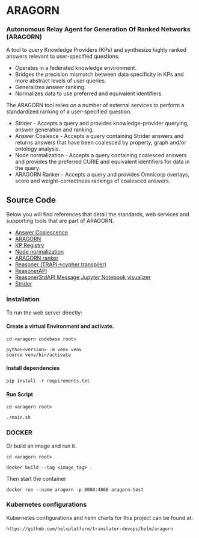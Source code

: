 # ARAGORN

### Autonomous Relay Agent for Generation Of Ranked Networks (ARAGORN)

A tool to query Knowledge Providers (KPs) and synthesize highly ranked answers relevant to user-specified questions.

* Operates in a federated knowledge environment.
* Bridges the precision mismatch between data specificity in KPs and more abstract levels of user queries.
* Generalizes answer ranking.
* Normalizes data to use preferred and equivalent identifiers.  

The ARAGORN tool relies on a number of external services to perform a standardized ranking of a user-specified question.

 - Strider - Accepts a query and provides knowledge-provider querying, answer generation and ranking.
 - Answer Coalesce - Accepts a query containing Strider answers and returns answers that have been coalesced by property, graph and/or ontology analysis.
 - Node normalization - Accepts a query containing coalesced answers and provides the preferred CURIE and equivalent identifiers for data in the query.
 - ARAGORN Ranker - Accepts a query and provides Omnicorp overlays, score and weight-correctness rankings of coalesced answers.

## Source Code
Below you will find references that detail the standards, web services and supporting tools that are part of ARAGORN. 

* [Answer Coalescence](https://github.com/ranking-agent/AnswerCoalesce)
* [ARAGORN](https://github.com/ranking-agent/aragorn)
* [KP Registry](https://github.com/ranking-agent/kp_registry)
* [Node normalization](https://github.com/TranslatorSRI/NodeNormalization )
* [ARAGORN ranker](https://github.com/ranking-agent/aragorn-ranker)
* [Reasoner (TRAPI->cypher transpiler)](https://github.com/ranking-agent/reasoner)
* [ReasonerAPI](https://github.com/NCATSTranslator/ReasonerAPI)  
* [ReasonerStdAPI Message Jupyter Notebook visualizer](https://github.com/ranking-agent/gamma-viewer)
* [Strider](https://github.com/ranking-agent/strider)

### Installation

To run the web server directly:

#### Create a virtual Environment and activate.

    cd <aragorn codebase root>

    python<version> -m venv venv
    source venv/bin/activate
    
#### Install dependencies

    pip install -r requirements.txt

#### Run Script
  
    cd <aragorn root>

    ./main.sh
    
 ### DOCKER 
   Or build an image and run it.

    cd <aragorn root>

    docker build --tag <image_tag> .

   Then start the container

    docker run --name aragorn -p 8080:4868 aragorn-test

### Kubernetes configurations

Kubernetes configurations and helm charts for this project can be found at: 

    https://github.com/helxplatform/translator-devops/helm/aragorn
